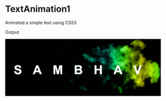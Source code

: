 # TextAnimation1
Animated a simple text using CSS3

Output

[![Alt text](https://github.com/sambhav228/TextAnimation1/blob/master/rsz_youwall.jpg)](https://gifs.com/gif/textanimation-BNAZQo)
